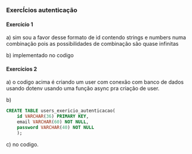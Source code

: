 ### ExercÍcios autenticação

#### Exercício 1

a) sim sou a favor desse formato de id contendo strings e numbers numa combinação pois as possibilidades de combinação são quase infinitas

b) implementado no codigo

#### Exercícios 2

a) o codigo acima é criando um user com conexão com banco de dados usando dotenv usando uma função async pra criação de user.

b) 
~~~SQL
CREATE TABLE users_exericio_autenticacao(
	id VARCHAR(36) PRIMARY KEY,
	email VARCHAR(60) NOT NULL,
	password VARCHAR(40) NOT NULL
    );
~~~

c) no codigo.